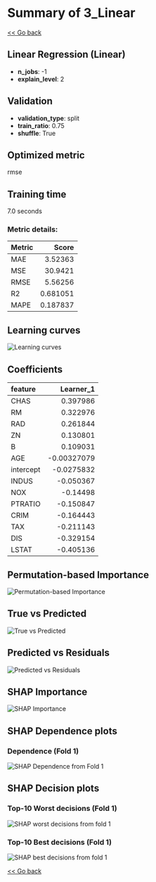 # Summary of 3_Linear

[<< Go back](../README.md)


## Linear Regression (Linear)
- **n_jobs**: -1
- **explain_level**: 2

## Validation
 - **validation_type**: split
 - **train_ratio**: 0.75
 - **shuffle**: True

## Optimized metric
rmse

## Training time

7.0 seconds

### Metric details:
| Metric   |     Score |
|:---------|----------:|
| MAE      |  3.52363  |
| MSE      | 30.9421   |
| RMSE     |  5.56256  |
| R2       |  0.681051 |
| MAPE     |  0.187837 |



## Learning curves
![Learning curves](learning_curves.png)

## Coefficients
| feature   |   Learner_1 |
|:----------|------------:|
| CHAS      |  0.397986   |
| RM        |  0.322976   |
| RAD       |  0.261844   |
| ZN        |  0.130801   |
| B         |  0.109031   |
| AGE       | -0.00327079 |
| intercept | -0.0275832  |
| INDUS     | -0.050367   |
| NOX       | -0.14498    |
| PTRATIO   | -0.150847   |
| CRIM      | -0.164443   |
| TAX       | -0.211143   |
| DIS       | -0.329154   |
| LSTAT     | -0.405136   |


## Permutation-based Importance
![Permutation-based Importance](permutation_importance.png)
## True vs Predicted

![True vs Predicted](true_vs_predicted.png)


## Predicted vs Residuals

![Predicted vs Residuals](predicted_vs_residuals.png)



## SHAP Importance
![SHAP Importance](shap_importance.png)

## SHAP Dependence plots

### Dependence (Fold 1)
![SHAP Dependence from Fold 1](learner_fold_0_shap_dependence.png)

## SHAP Decision plots

### Top-10 Worst decisions (Fold 1)
![SHAP worst decisions from fold 1](learner_fold_0_shap_worst_decisions.png)
### Top-10 Best decisions (Fold 1)
![SHAP best decisions from fold 1](learner_fold_0_shap_best_decisions.png)

[<< Go back](../README.md)
